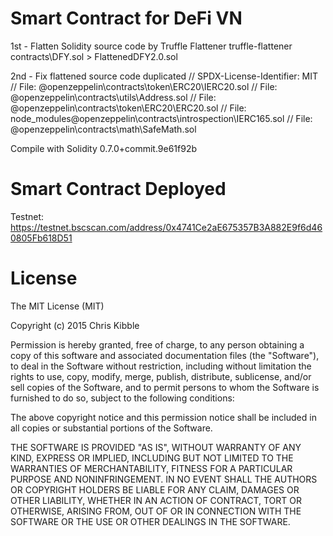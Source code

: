 # Smart Contract for DeFi VN

1st - Flatten Solidity source code by Truffle Flattener
truffle-flattener contracts\DFY.sol > FlattenedDFY2.0.sol

2nd - Fix flattened source code duplicated
	// SPDX-License-Identifier: MIT
	// File: @openzeppelin\contracts\token\ERC20\IERC20.sol
	// File: @openzeppelin\contracts\utils\Address.sol
	// File: @openzeppelin\contracts\token\ERC20\ERC20.sol
	// File: node_modules\@openzeppelin\contracts\introspection\IERC165.sol
	// File: @openzeppelin\contracts\math\SafeMath.sol

Compile with Solidity 0.7.0+commit.9e61f92b

# Smart Contract Deployed
Testnet: https://testnet.bscscan.com/address/0x4741Ce2aE675357B3A882E9f6d460805Fb618D51

# License
 
The MIT License (MIT)

Copyright (c) 2015 Chris Kibble

Permission is hereby granted, free of charge, to any person obtaining a copy of this software and associated documentation files (the "Software"), to deal in the Software without restriction, including without limitation the rights to use, copy, modify, merge, publish, distribute, sublicense, and/or sell copies of the Software, and to permit persons to whom the Software is furnished to do so, subject to the following conditions:

The above copyright notice and this permission notice shall be included in all copies or substantial portions of the Software.

THE SOFTWARE IS PROVIDED "AS IS", WITHOUT WARRANTY OF ANY KIND, EXPRESS OR IMPLIED, INCLUDING BUT NOT LIMITED TO THE WARRANTIES OF MERCHANTABILITY, FITNESS FOR A PARTICULAR PURPOSE AND NONINFRINGEMENT. IN NO EVENT SHALL THE AUTHORS OR COPYRIGHT HOLDERS BE LIABLE FOR ANY CLAIM, DAMAGES OR OTHER LIABILITY, WHETHER IN AN ACTION OF CONTRACT, TORT OR OTHERWISE, ARISING FROM, OUT OF OR IN CONNECTION WITH THE SOFTWARE OR THE USE OR OTHER DEALINGS IN THE SOFTWARE.
